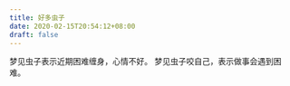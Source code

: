 ```yaml
---
title: 好多虫子
date: 2020-02-15T20:54:12+08:00
draft: false
---
```


梦见虫子表示近期困难缠身，心情不好。
梦见虫子咬自己，表示做事会遇到困难。
